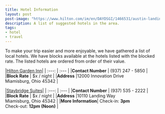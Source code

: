 ```yaml
---
title: Hotel Information
layout: post
post-image: "https://www.hilton.com/im/en/DAYDSGI/1466531/austin-landing-exterior.jpg?impolicy=crop&cw=6169&ch=3453&gravity=NorthWest&xposition=0&yposition=331&rw=768&rh=430"
description: A list of suggested hotels in the area.
tags:
- hotel
- travel
---
```


To make your trip easier and more enjoyable, we have gathered a list of local hotels. We have blocks available at the hotels listed with the blocked rate. The listed hotels are ordered from order of their value.  

|[Hilton Garden Inn](https://www.hilton.com/en/hotels/daydsgi-hilton-garden-inn-dayton-south-austin-landing/)|
| :---: | :--- |
|**Contact Number** | (937) 247 - 5850 |
|**Block Rate**     | $x / night       |
|**Address**        |12000 Innovation Drive <br />Miamisburg, Ohio 45342 | 

|[Staybridge Suites](https://www.ihg.com/staybridge/hotels/us/en/miamisburg/daymb/hoteldetail)|
| :---: | :--- |
|**Contact Number** | (937) 535 - 2222 |
|**Block Rate**     | $x / night       |
|**Address**        |10110 Landing Way <br />Miamisburg, Ohio 45342 |
|**More Information**| Check-in: **3pm** <br />Check-out: **12pm (Noon)** |